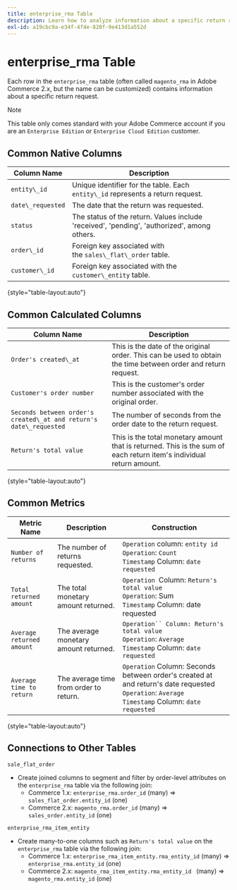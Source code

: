 ```yaml
---
title: enterprise_rma Table
description: Learn how to analyze information about a specific return request.
exl-id: a19cbc9a-e34f-4f4e-820f-9e413d1a552d
---
```

# enterprise_rma Table

Each row in the `enterprise_rma` table (often called `magento_rma` in Adobe Commerce 2.x, but the name can be customized) contains information about a specific return request. 

>[!NOTE]
>
>This table only comes standard with your Adobe Commerce account if you are an `Enterprise Edition` or `Enterprise Cloud Edition` customer.

## Common Native Columns

|**Column Name**|**Description**|
|---|---|
|`entity\_id`|Unique identifier for the table. Each `entity\_id` represents a return request.|
|`date\_requested`|The date that the return was requested.|
|`status`|The status of the return. Values include 'received', 'pending', 'authorized', among others.|
|`order\_id`|Foreign key associated with the `sales\_flat\_order` table.|
|`customer\_id`|Foreign key associated with the `customer\_entity` table.|

{style="table-layout:auto"}

## Common Calculated Columns

|**Column Name**|**Description**|
|---|---|
|`Order's created\_at`|This is the date of the original order. This can be used to obtain the time between order and return request.|
|`Customer's order number`|This is the customer's order number associated with the original order.|
|`Seconds between order's created\_at and return's date\_requested`|The number of seconds from the order date to the return request.|
|`Return's total value`|This is the total monetary amount that is returned. This is the sum of each return item's individual return amount.|

{style="table-layout:auto"}

## Common Metrics

|**Metric Name**|**Description**|**Construction**|
|---|---|---|
|`Number of returns`|The number of returns requested.|`Operation` column: `entity id`<br>`Operation`: `Count`<br>`Timestamp` Column: `date requested`|
|`Total returned amount`|The total monetary amount returned.|`Operation `Column: `Return's total value`<br>`Operation`: Sum<br>`Timestamp` Column: date requested|
|`Average returned amount`|The average monetary amount returned.|`Operation`` Column: Return's total value`<br>`Operation`: `Average`<br>`Timestamp` Column: `date requested`|
|`Average time to return`|The average time from order to return.|`Operation` Column: Seconds between order's created at and return's date requested<br>`Operation`: `Average`<br>`Timestamp` Column: `date requested`|

{style="table-layout:auto"}

## Connections to Other Tables

`sale_flat_order`

* Create joined columns to segment and filter by order-level attributes on the `enterprise_rma` table via the following join:
    * Commerce 1.x: `enterprise_rma.order_id` (many) => `sales_flat_order.entity_id` (one)
    * Commerce 2.x: `magento_rma.order_id` (many) => `sales_order.entity_id` (one)

`enterprise_rma_item_entity`

* Create many-to-one columns such as `Return's total value` on the `enterprise_rma` table via the following join:
    * Commerce 1.x: `enterprise_rma_item_entity.rma_entity_id` (many) => `enterprise_rma.entity_id` (one)
    * Commerce 2.x: `magento_rma_item_entity.rma_entity_id ` (many) => `magento_rma.entity_id` (one)
